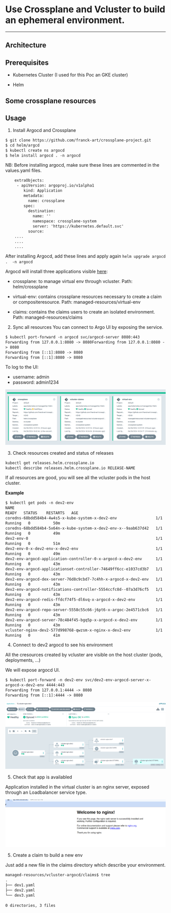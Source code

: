 # Use Crossplane and Vcluster to build an ephemeral environment.
________________________________________________________________

## Architecture

## Prerequisites

* Kubernetes Cluster (I used for this Poc an GKE cluster)

* Helm


## Some crossplane resources


## Usage

1. Install Argocd and Crossplane

```
$ git clone https://github.com/franck-art/crossplane-project.git
$ cd helm/argcd
$ kubectl create ns argocd
$ helm install argocd . -n argocd
```
NB: Before installing argocd, make sure these lines are commented in the values.yaml files.

```
    extraObjects:
     - apiVersion: argoproj.io/v1alpha1
        kind: Application
        metadata:
          name: crossplane
        spec:
          destination:
            name: ''
            namespace: crossplane-system
            server: 'https://kubernetes.default.svc'
          source:
    ....
    ....
    ....
```

After installing Argocd, add these lines and apply again `helm upgrade argocd .  -n argocd `

Argocd will install three applications visible [here](https://github.com/franck-art/crossplane-project/blob/main/helm/argocd/values.yaml#L580):

* crossplane: to manage virtual env through vcluster. Path: helm/crossplane

* virtual-env: contains crossplane resources necessary to create a claim or compositeresource. Path: managed-resources/virtual-env

* claims: contains the claims users to create an isolated environment. Path: managed-resources/claims

2. Sync all resources
You can connect to Argo UI by exposing the service.

```
$ kubectl port-forward -n argocd svc/argocd-server 8080:443
Forwarding from 127.0.0.1:8080 -> 8080Forwarding from 127.0.0.1:8080 -> 8080
Forwarding from [::1]:8080 -> 8080
Forwarding from [::1]:8080 -> 8080
```

To log to the UI:

* username: admin
* password: admin1234

![Main argocd server](admin_argo_apps.png)

3. Check resources created and status of releases

```
kubectl get releases.helm.crossplane.io
kubectl describe releases.helm.crossplane.io RELEASE-NAME
```

If all resources are good, you will see all the vcluster pods in the host cluster.

**Example**
```
$ kubectl get pods -n dev2-env 
NAME                                                              READY   STATUS    RESTARTS   AGE
coredns-68bdd584b4-4w4s5-x-kube-system-x-dev2-env                 1/1     Running   0          50m
coredns-68bdd584b4-5x64n-x-kube-system-x-dev2-env-x--9aab637d42   1/1     Running   0          49m
dev2-env-0                                                        1/1     Running   0          51m
dev2-env-0-x-dev2-env-x-dev2-env                                  1/1     Running   0          49m
dev2-env-argocd-application-controller-0-x-argocd-x-dev2-env      1/1     Running   0          43m
dev2-env-argocd-applicationset-controller-74649ff6cc-e1037cd3b7   1/1     Running   0          43m
dev2-env-argocd-dex-server-76d8c9cbd7-7c4hh-x-argocd-x-dev2-env   1/1     Running   0          43m
dev2-env-argocd-notifications-controller-5554ccfc8d--07a3d76cf5   1/1     Running   0          43m
dev2-env-argocd-redis-ffdcf74f5-dl6vq-x-argocd-x-dev2-env         1/1     Running   0          43m
dev2-env-argocd-repo-server-5558c55c66-j6pt6-x-argoc-2e4571cbc6   1/1     Running   0          43m
dev2-env-argocd-server-78c484f45-bgq5p-x-argocd-x-dev2-env        1/1     Running   0          43m
vcluster-nginx-dev2-577d998768-qwzsm-x-nginx-x-dev2-env           1/1     Running   0          41m

```

4. Connect to dev2 argocd to see his environment

All the cresources created by vcluster are visible on the host cluster (pods, deployments, ...)

We will expose argocd UI.

```
$ kubectl port-forward -n dev2-env svc/dev2-env-argocd-server-x-argocd-x-dev2-env 4444:443
Forwarding from 127.0.0.1:4444 -> 8080
Forwarding from [::1]:4444 -> 8080
```
![Dev2 argocd server](dev2-argo-apps.png)

5. Check that app is availabled

Application installed in the virtual cluster is an nginx server, exposed through an Loadbalancer service type.

![Dev2 nginx server](dev2-nginx-app.png)

5. Create a claim to build a new env

Just add a new file in the claims directory which describe your environment.

```
managed-resources/vcluster-argocd/claims$ tree
.
├── dev1.yaml
├── dev2.yaml
└── dev3.yaml

0 directories, 3 files
```